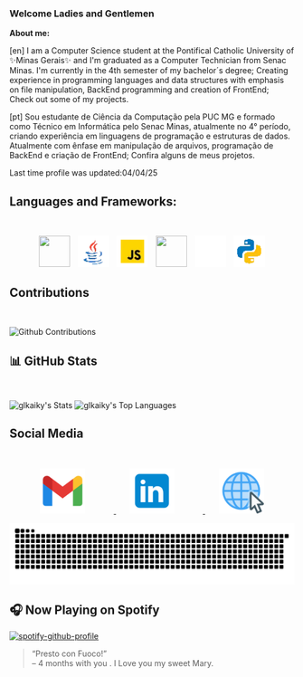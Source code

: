 ###  Welcome Ladies and Gentlemen

__About me:__

[en]
I am a Computer Science student at the Pontifical Catholic University of ✨Minas Gerais✨ and  I'm graduated as a Computer Technician from Senac Minas. 
 I'm currently in the 4th semester of my bachelor´s degree; 
 Creating experience in programming languages and data structures with emphasis on file manipulation, BackEnd programming and creation of FrontEnd;
Check out some of my projects.

[pt]
Sou estudante de Ciência da Computação pela PUC MG e formado como Técnico em Informática pelo Senac Minas, atualmente no 4° período, criando experiência em linguagens de programação e estruturas de dados. Atualmente com ênfase em manipulação de arquivos, programação de BackEnd e criação de FrontEnd;
Confira alguns de meus projetos.


Last time profile was updated:04/04/25



## Languages and Frameworks:
<br>

<p align="center">
     <img style="width:55px; height:55px; margin-right: 10px;" src="https://cdn.jsdelivr.net/gh/devicons/devicon/icons/c/c-plain.svg" />
     <img style="width:55px; height:auto; margin-right: 10px;" src="./src/img/java.webp" />
     <img style="width:55px; height:auto; margin-right: 10px;" src="./src/img/js.webp" />
     <img style="width:55px; height:55px; margin-right: 10px;" src="https://cdn.jsdelivr.net/gh/devicons/devicon@latest/icons/nestjs/nestjs-original.svg" />          
     <img style="width:55px; height:auto; margin-right: 10px;" src="./src/img/flutter.gif" />          
     <img style="width:55px; height:auto;" src="./src/img/python.webp"  />
</p>

## Contributions
<br>

![Github Contributions](https://greptile-stats.vercel.app/api/widget/glkaiky/contributions)


## 📊 GitHub Stats
<br>

![glkaiky's Stats](https://github-readme-stats.vercel.app/api?username=glkaiky&theme=dark&show_icons=true&hide_border=true&count_private=true)
![glkaiky's Top Languages](https://github-readme-stats.vercel.app/api/top-langs/?username=glkaiky&theme=dark&show_icons=true&hide_border=true&layout=compact)


## Social Media
<br>

<p align="center">
  <a href="mailto:kaikyfrs.comp@gmail.com" target="_blank">
    <img style="margin-right: 50px;" src="./src/img/gmail.png" alt="Gmail" width="80" />
  </a>
    &nbsp;&nbsp;&nbsp;&nbsp;&nbsp;

  <a href="https://www.linkedin.com/in/glkaiky/" target="_blank">
    <img style="margin-right: 50px;" src="./src/img/linkedin.png" alt="LinkedIn" width="80" />
  </a>
    &nbsp;&nbsp;&nbsp;&nbsp;&nbsp;

  <a href="https://kaikyfrs.com.br" target="_blank">
    <img src="./src/img/site.png" alt="Meu portfólio" width="80" />
  </a>
</p>


<picture align="center">
  <source media="(prefers-color-scheme: dark)" srcset="https://raw.githubusercontent.com/glkaiky/glkaiky/output/github-contribution-grid-snake-dark.svg">
  <source media="(prefers-color-scheme: light)" srcset="https://raw.githubusercontent.com/glkaiky/glkaiky/output/github-contribution-grid-snake-dark.svg">
  <img align="center" alt="github contribution grid snake animation" src="https://raw.githubusercontent.com/glkaiky/glkaiky/output/github-contribution-grid-snake.svg">
</picture>

## 🎧 Now Playing on Spotify
 
[![spotify-github-profile](https://spotify-github-profile.kittinanx.com/api/view?uid=glkaiky&cover_image=true&theme=novatorem&show_offline=false&background_color=121212&interchange=false&bar_color=4abb44&bar_color_cover=false)](https://spotify-github-profile.kittinanx.com/api/view?uid=glkaiky&redirect=true)

> “Presto con Fuoco!”  
> – 4 months with you . I Love you my sweet Mary.
